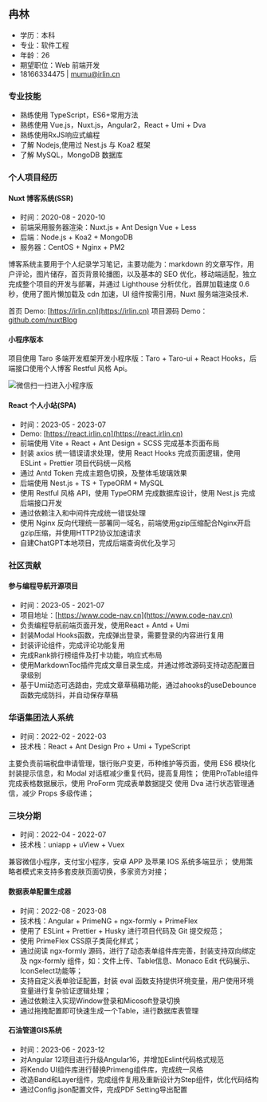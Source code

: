 ## 冉林

- 学历：本科
- 专业：软件工程
- 年龄：26
- 期望职位：Web 前端开发
- 18166334475 | mumu@irlin.cn

### 专业技能

- 熟练使用 TypeScript，ES6+常用方法
- 熟练使用 Vue.js，Nuxt.js，Angular2，React + Umi + Dva
- 熟练使用RxJS响应式编程
- 了解 Nodejs,使用过 Nest.js 与 Koa2 框架
- 了解 MySQL，MongoDB 数据库

### 个人项目经历

#### Nuxt 博客系统(SSR)

- 时间：2020-08 - 2020-10
- 前端采用服务器渲染：Nuxt.js + Ant Design Vue + Less
- 后端：Node.js + Koa2 + MongoDB
- 服务器：CentOS + Nginx + PM2

博客系统主要用于个人纪录学习笔记，主要功能为：markdown 的文章写作，用户评论，图片储存，首页背景轮播图，以及基本的 SEO 优化，移动端适配，独立完成整个项目的开发与部署，并通过 Lighthouse 分析优化，首屏加载速度 0.6 秒，使用了图片懒加载及 cdn 加速，UI 组件按需引用，Nuxt 服务端渲染技术.

首页 Demo: [https://irlin.cn](https://irlin.cn)
项目源码 Demo：[github.com/nuxtBlog](https://github.com/1368590868/NuxtBlog)

#### 小程序版本

项目使用 Taro 多端开发框架开发小程序版：Taro + Taro-ui + React Hooks，后端接口使用个人博客
Restful 风格 Api。

![微信扫一扫进入小程序版](http://cdn.irlin.cn/f4f73c50-9131-11ea-9262-231f28fe50e4.png)

#### React 个人小站(SPA)

- 时间：2023-05 - 2023-07
- Demo: [https://react.irlin.cn](https://react.irlin.cn)
- 前端使用 Vite + React + Ant Design + SCSS 完成基本页面布局
- 封装 axios 统一错误请求处理，使用 React Hooks 完成页面逻辑，使用 ESLint + Prettier 项目代码统一风格
- 通过 Antd Token 完成主题色切换，及整体毛玻璃效果
- 后端使用 Nest.js + TS + TypeORM + MySQL
- 使用 Restful 风格 API，使用 TypeORM 完成数据库设计，使用 Nest.js 完成后端接口开发
- 通过依赖注入和中间件完成统一错误处理
- 使用 Nginx 反向代理统一部署同一域名，前端使用gzip压缩配合Nginx开启gzip压缩，并使用HTTP2协议加速请求
- 自建ChatGPT本地项目，完成后端查询优化及学习

### 社区贡献
#### 参与编程导航开源项目
- 时间：2023-05 - 2021-07
- 项目地址：[https://www.code-nav.cn](https://www.code-nav.cn)
- 负责编程导航前端页面开发，使用React + Antd + Umi
- 封装Modal Hooks函数，完成弹出登录，需要登录的内容进行复用
- 封装评论组件，完成评论功能复用
- 完成Rank排行榜组件及打卡功能，响应式布局
- 使用MarkdownToc插件完成文章目录生成，并通过修改源码支持动态配置目录级别
- 基于Umi动态可选路由，完成文章草稿箱功能，通过ahooks的useDebounce函数完成防抖，并自动保存草稿

### 华语集团法人系统

- 时间：2022-02 - 2022-03
- 技术栈：React + Ant Design Pro + Umi + TypeScript

主要负责前端税盘申请管理，银行账户变更，币种维护等页面，使用 ES6 模块化封装提示信息，和 Modal 对话框减少重复代码，提高复用性；
使用ProTable组件完成表格数据展示，使用 ProForm 完成表单数据提交
使用 Dva 进行状态管理通信，减少 Props 多级传递；

### 三块分期

- 时间：2022-04 - 2022-07
- 技术栈：uniapp + uView + Vuex

兼容微信小程序，支付宝小程序，安卓 APP 及苹果 IOS 系统多端显示；
使用策略者模式来支持多套皮肤页面切换，多家资方对接；

#### 数据表单配置生成器

- 时间：2022-08 - 2023-08
- 技术栈：Angular + PrimeNG + ngx-formly + PrimeFlex
- 使用了 ESLint + Prettier + Husky 进行项目代码及 Git 提交规范；
- 使用 PrimeFlex CSS原子类简化样式；
- 通过阅读 ngx-formly 源码，进行了动态表单组件库完善，封装支持双向绑定及 ngx-formly 组件，如：文件上传、Table信息、Monaco Edit 代码展示、IconSelect功能等；
- 支持自定义表单验证配置，封装 eval 函数支持提供环境变量，用户使用环境变量进行复杂验证逻辑处理；
- 通过依赖注入实现Window登录和Micosoft登录切换
- 通过拖拽配置即可快速生成一个Table，进行数据库表管理

#### 石油管道GIS系统
- 时间：2023-06 - 2023-12
- 对Angular 12项目进行升级Angular16，并增加Eslint代码格式规范
- 将Kendo UI组件库进行替换Primeng组件库，完成统一风格
- 改造Band和Layer组件，完成组件复用及重新设计为Step组件，优化代码结构
- 通过Config.json配置文件，完成PDF Setting导出配置
